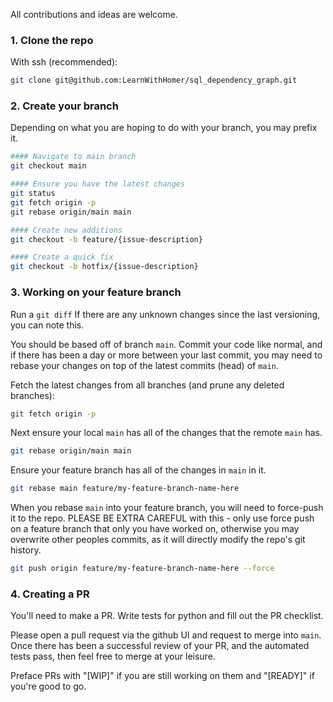 All contributions and ideas are welcome.

### 1. Clone the repo

With ssh (recommended):
```bash
git clone git@github.com:LearnWithHomer/sql_dependency_graph.git
```

### 2. Create your branch

Depending on what you are hoping to do with your branch, you may prefix it.

``` bash
#### Navigate to main branch
git checkout main

#### Ensure you have the latest changes
git status
git fetch origin -p
git rebase origin/main main

#### Create new additions
git checkout -b feature/{issue-description} 

#### Create a quick fix
git checkout -b hotfix/{issue-description}
```

### 3. Working on your feature branch

Run a `git diff` If there are any unknown changes since the last versioning, you can note this. 

You should be based off of branch `main`. Commit your code like normal, and if there has been a day or more between your last commit, you may need to rebase your changes on top of the latest commits (head) of `main`. 

Fetch the latest changes from all branches (and prune any deleted branches):
```bash
git fetch origin -p
```

Next ensure your local `main` has all of the changes that the remote `main` has.
```bash
git rebase origin/main main
```

Ensure your feature branch has all of the changes in `main` in it.
```bash
git rebase main feature/my-feature-branch-name-here
```

When you rebase `main` into your feature branch, you will need to force-push it to the repo. PLEASE BE EXTRA CAREFUL with this - only use force push on a feature branch that only you have worked on, otherwise you may overwrite other peoples commits, as it will directly modify the repo's git history. 
```bash
git push origin feature/my-feature-branch-name-here --force
```

### 4. Creating a PR

You'll need to make a PR. Write tests for python and fill out the PR checklist.

Please open a pull request via the github UI and request to merge into `main`. Once there has been a successful review of your PR, and the automated tests pass, then feel free to merge at your leisure.

Preface PRs with "[WIP]" if you are still working on them and "[READY]" if you're good to go.
